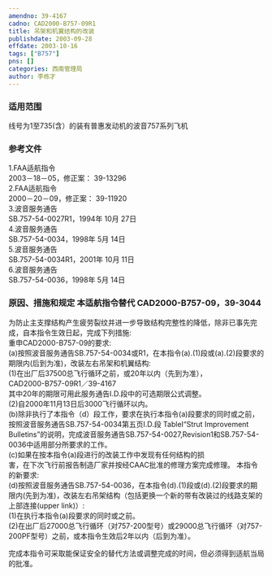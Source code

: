 ```yaml
---
amendno: 39-4167  
cadno: CAD2000-B757-09R1  
title: 吊架和机翼结构的改装  
publishdate: 2003-09-28  
effdate: 2003-10-16  
tags: ["B757"]  
pns: []  
categories: 西南管理局  
author: 李栋才  
---
```

  
### 适用范围  
线号为1至735(含）的装有普惠发动机的波音757系列飞机  
  
<!--more-->  
### 参考文件  
1.FAA适航指令  
2003－18－05，修正案： 39-13296  
2.FAA适航指令  
2000－20－09，修正案： 39-11920  
3.波音服务通告  
SB.757-54-0027R1，1994年 10月 27日  
4.波音服务通告  
SB.757-54-0034，1998年 5月 14日  
5.波音服务通告  
SB.757-54-0034R1，2001年 10月 11日  
6.波音服务通告  
SB.757-54-0036，1998年 5月 14日  
  
### 原因、措施和规定 本适航指令替代 CAD2000-B757-09，39-3044  
 为防止主支撑结构产生疲劳裂纹并进一步导致结构完整性的降低，除非已事先完成，自本指令生效日起，完成下列措施:  
重申CAD2000-B757-09的要求:  
(a)按照波音服务通告SB.757-54-0034或R1，在本指令(a).(1)段或(a).(2)段要求的期限内(后到为准)，改装左右吊架和机翼结构:  
  (1)在出厂后37500总飞行循环之前，或20年以内（先到为准），  
  CAD2000-B757-09R1／39-4167  
其中20年的期限可用此服务通告I.D.段中的可选期限公式调整。  
  (2)自2000年11月13日后3000飞行循环以内。  
 (b)除非执行了本指令（d）段工作，要求在执行本指令(a)段要求的同时或之前，按照波音服务通告SB.757-54-0034第五页I.D.段 TableI“Strut Improvement Bulletins”的说明，完成波音服务通告SB.757-54-0027,Revision1和SB.757-54-0036中适用部分所要求的工作。  
 (c)如果在按本指令(a)段进行的改装工作中发现有任何结构的损  
害，在下次飞行前报告制造厂家并按经CAAC批准的修理方案完成修理。    本指令的新要求:  
(d)按照波音服务通告SB.757-54-0036，在本指令(d).(1)段或(d).(2)段要求的期限内(先到为准)，改装左右吊架结构（包括更换一个新的带有改装过的线路支架的上部连接(upper link)）:  
  (1)在执行本指令(a)段要求的同时或之前。  
  (2)在出厂后27000总飞行循环（对757-200型号）或29000总飞行循环（对757-200PF型号）之前，或本指令生效后2年以内（后到为准）。  
  
完成本指令可采取能保证安全的替代方法或调整完成的时间，但必须得到适航当局的批准。  
